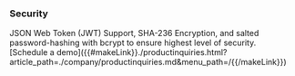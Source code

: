 ### Security

<div class="api400-carousel-text">
JSON Web Token (JWT) Support, SHA-236 Encryption, and salted password-hashing with bcrypt to ensure highest level of security.
</div>


<div markdown="1">
<div class="api400-schedule-button"  markdown="1">[Schedule a demo]({{#makeLink}}./productinquiries.html?article_path=./company/productinquiries.md&menu_path=/{{/makeLink}}) </div>
</div>